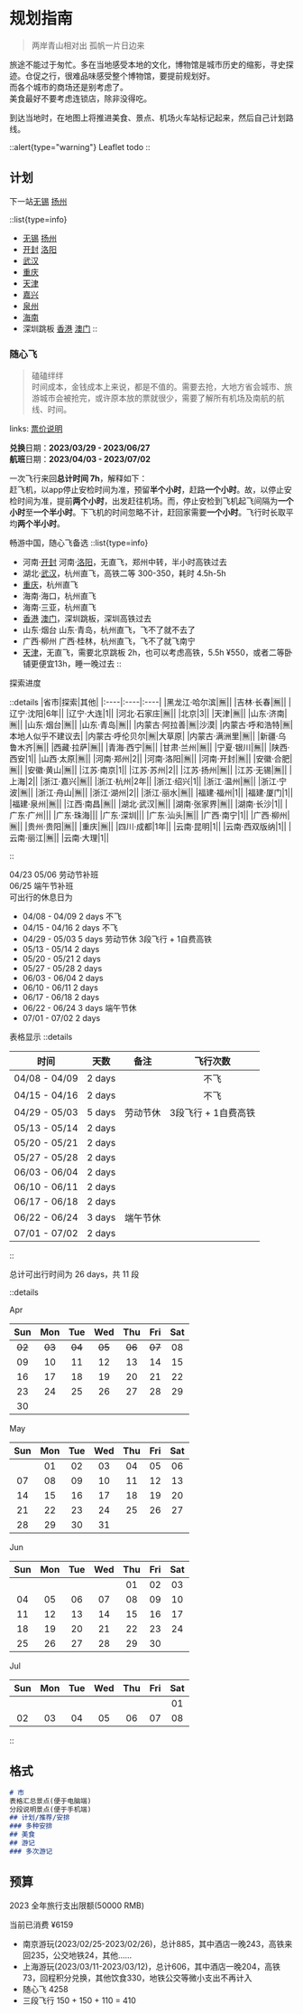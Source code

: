 # 规划指南

> 两岸青山相对出 孤帆一片日边来

旅途不能过于匆忙。多在当地感受本地的文化，博物馆是城市历史的缩影，寻史探迹。仓促之行，很难品味感受整个博物馆，要提前规划好。  
而各个城市的商场还是别考虑了。  
美食最好不要考虑连锁店，除非没得吃。

到达当地时，在地图上将推进美食、景点、机场火车站标记起来，然后自己计划路线。

::alert{type="warning"}
Leaflet todo
::

## 计划

下一站[无锡](/china/jiangsu/wuxi) [扬州](/china/jiangsu#扬州)

::list{type=info}

- [无锡](/china/jiangsu#无锡) [扬州](/china/jiangsu#扬州)
- [开封](/china/henan#开封) [洛阳](/china/henan#洛阳)
- [武汉](/china/hubei#武汉)
- [重庆](/china/chongqing)
- [天津](/china/tianjin)
- [嘉兴](/china/zhejiang#嘉兴)
- [泉州](/china/fujian#泉州)
- [海南](/china/hainan)
- 深圳跳板 [香港](/china/hongkong) [澳门](/china/macao)
::

### 随心飞

>磕磕绊绊  
> 时间成本，金钱成本上来说，都是不值的。需要去抢，大地方省会城市、旅游城市会被抢完，或许原本放的票就很少，需要了解所有机场及南航的航线、时间。

links: [票价说明](https://augusmeow.github.io/notes/record/airfare-price)

**兑换**日期：**2023/03/29 - 2023/06/27**  
**航班**日期：**2023/04/03 - 2023/07/02**

一次飞行来回**总计时间 7h**，解释如下：  
赶飞机，以app停止安检时间为准，预留**半个小时**，赶路**一个小时**。故，以停止安检时间为准，提前**两个小时**，出发赶往机场。而，停止安检到飞机起飞间隔为**一个小时**至**一个半小时**。下飞机的时间忽略不计，赶回家需要**一个小时**。飞行时长取平均**两个半小时**。

畅游中国，随心飞备选
::list{type=info}

- 河南·[开封](/china/henan#开封) 河南·[洛阳](/china/henan#洛阳)，无直飞，郑州中转，半小时高铁过去
- 湖北·[武汉](/china/hubei#武汉)，杭州直飞，高铁二等 300-350，耗时 4.5h-5h
- [重庆](/china/chongqing)，杭州直飞
- 海南·海口，杭州直飞
- 海南·三亚，杭州直飞
- [香港](/china/hongkong) [澳门](/china/macao)，深圳跳板，深圳高铁过去
- 山东·烟台 山东·青岛，杭州直飞，飞不了就不去了
- 广西·柳州 广西·桂林，杭州直飞，飞不了就飞南宁
- [天津](/china/tianjin)，无直飞，需要北京跳板 2h，也可以考虑高铁，5.5h ¥550，或者二等卧铺更便宜13h，睡一晚过去
::

探索进度

::details
|省市|探索|其他|
|:----|:----|:----|
|黑龙江·哈尔滨|🈚️||
|吉林·长春|🈚️||
|辽宁·沈阳|6年||
|辽宁·大连|1||
|河北·石家庄|🈚️||
|北京|3||
|天津|🈚️||
|山东·济南|🈚️||
|山东·烟台|🈚️||
|山东·青岛|🈚️||
|内蒙古·阿拉善|🈚️|沙漠|
|内蒙古·呼和浩特|🈚️|本地人似乎不建议去|
|内蒙古·呼伦贝尔|🈚️|大草原|
|内蒙古·满洲里|🈚️||
|新疆·乌鲁木齐|🈚️||
|西藏·拉萨|🈚️||
|青海·西宁|🈚️||
|甘肃·兰州|🈚️||
|宁夏·银川|🈚️||
|陕西·西安|1||
|山西·太原|🈚️||
|河南·郑州|2||
|河南·洛阳|🈚️||
|河南·开封|🈚️||
|安徽·合肥|🈚️||
|安徽·黄山|🈚️||
|江苏·南京|1||
|江苏·苏州|2||
|江苏·扬州|🈚️||
|江苏·无锡|🈚️||
|上海|2||
|浙江·嘉兴|🈚️||
|浙江·杭州|2年||
|浙江·绍兴|1||
|浙江·温州|🈚️||
|浙江·宁波|🈚️||
|浙江·舟山|🈚️||
|浙江·湖州|2||
|浙江·丽水|🈚️||
|福建·福州|1||
|福建·厦门|1||
|福建·泉州|🈚️||
|江西·南昌|🈚️||
|湖北·武汉|🈚️||
|湖南·张家界|🈚️||
|湖南·长沙|1||
|广东·广州|||
|广东·珠海|||
|广东·深圳|||
|广东·汕头|🈚️||
|广西·南宁|1||
|广西·柳州|🈚️||
|贵州·贵阳|🈚️||
|重庆|🈚️||
|四川·成都|1年||
|云南·昆明|1||
|云南·西双版纳|1||
|云南·丽江|🈚️||
|云南·大理|1||

::

04/23 05/06 劳动节补班  
06/25 端午节补班  
可出行的休息日为

- 04/08 - 04/09 2 days 不飞
- 04/15 - 04/16 2 days 不飞
- 04/29 - 05/03 5 days 劳动节休 3段飞行 + 1自费高铁
- 05/13 - 05/14 2 days
- 05/20 - 05/21 2 days
- 05/27 - 05/28 2 days
- 06/03 - 06/04 2 days
- 06/10 - 06/11 2 days
- 06/17 - 06/18 2 days
- 06/22 - 06/24 3 days  端午节休
- 07/01 - 07/02 2 days

表格显示
::details

|时间|天数|备注|飞行次数|
|:----:|:----:|:----:|:----:|
|04/08 - 04/09|2 days||不飞|
|04/15 - 04/16|2 days||不飞|
|04/29 - 05/03|5 days| 劳动节休|3段飞行 + 1自费高铁|
|05/13 - 05/14|2 days|||
|05/20 - 05/21|2 days|||
|05/27 - 05/28|2 days|||
|06/03 - 06/04|2 days|||
|06/10 - 06/11|2 days|||
|06/17 - 06/18|2 days|||
|06/22 - 06/24|3 days| 端午节休||
|07/01 - 07/02|2 days|||

::

总计可出行时间为 26 days，共 11 段

::details

Apr

|Sun|Mon|Tue|Wed|Thu|Fri|Sat|
|:---:|:---:|:---:|:---:|:---:|:---:|:---:|
|~~02~~|~~03~~|~~04~~|~~05~~|~~06~~|~~07~~|08|
|09|10|11|12|13|14|15|
|16|17|18|19|20|21|22|
|23|24|25|26|27|28|29|
|30| | | | | | |

May

|Sun|Mon|Tue|Wed|Thu|Fri|Sat|
|:---:|:---:|:---:|:---:|:---:|:---:|:---:|
| |01|02|03|04|05|06|
|07|08|09|10|11|12|13|
|14|15|16|17|18|19|20|
|21|22|23|24|25|26|27|
|28|29|30|31| | | |

Jun

|Sun|Mon|Tue|Wed|Thu|Fri|Sat|
|:---:|:---:|:---:|:---:|:---:|:---:|:---:|
| | | | |01|02|03|
|04|05|06|07|08|09|10|
|11|12|13|14|15|16|17|
|18|19|20|21|22|23|24|
|25|26|27|28|29|30| |

Jul

|Sun|Mon|Tue|Wed|Thu|Fri|Sat|
|:---:|:---:|:---:|:---:|:---:|:---:|:---:|
| | | | | | |01|
|02|03|04|05|06|07|08|

::

## 格式

```markdown [写法/市]
# 市
表格汇总景点(便于电脑端)  
分段说明景点(便于手机端)
## 计划/推荐/安排
### 多种安排
## 美食
## 游记
### 多次游记
```

## 预算

2023 全年旅行支出限额(50000 RMB)

当前已消费 ¥6159

- 南京游玩(2023/02/25-2023/02/26)，总计885，其中酒店一晚243，高铁来回235，公交地铁24，其他……
- 上海游玩(2023/03/11-2023/03/12)，总计606，其中酒店一晚204，高铁73，回程积分兑换，其他饮食330，地铁公交等微小支出不再计入
- 随心飞 4258
- 三段飞行 150 + 150 + 110 = 410
